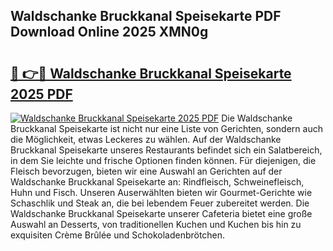 ## Waldschanke Bruckkanal Speisekarte PDF Download Online 2025 XMN0g

# <h2><a href="http://gce6jf.nevu.top/?p=Waldschanke+Bruckkanal+Speisekarte">🔗 👉🔴 Waldschanke Bruckkanal Speisekarte 2025 PDF</a></h2>

[![Waldschanke Bruckkanal Speisekarte 2025 PDF](https://i.imgur.com/dBaPXMq.png)](http://gce6jf.nevu.top/?p=Waldschanke+Bruckkanal+Speisekarte)
Die Waldschanke Bruckkanal Speisekarte ist nicht nur eine Liste von Gerichten, sondern auch die Möglichkeit, etwas Leckeres zu wählen. Auf der Waldschanke Bruckkanal Speisekarte unseres Restaurants befindet sich ein Salatbereich, in dem Sie leichte und frische Optionen finden können. Für diejenigen, die Fleisch bevorzugen, bieten wir eine Auswahl an Gerichten auf der Waldschanke Bruckkanal Speisekarte an: Rindfleisch, Schweinefleisch, Huhn und Fisch. Unseren Auserwählten bieten wir Gourmet-Gerichte wie Schaschlik und Steak an, die bei lebendem Feuer zubereitet werden. Die Waldschanke Bruckkanal Speisekarte unserer Cafeteria bietet eine große Auswahl an Desserts, von traditionellen Kuchen und Kuchen bis hin zu exquisiten Crème Brûlée und Schokoladenbrötchen.

